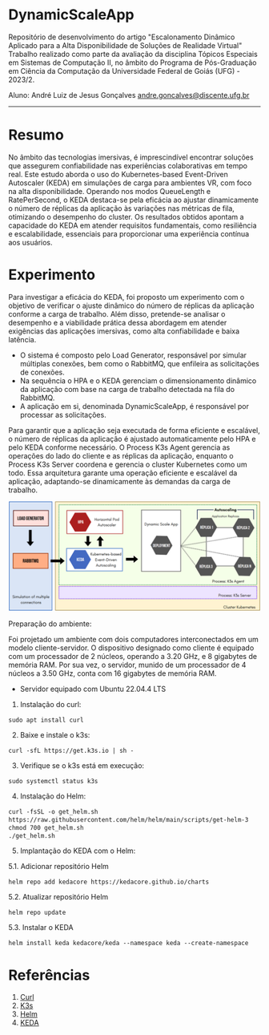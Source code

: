 # DynamicScaleApp
Repositório de desenvolvimento do artigo "Escalonamento Dinâmico Aplicado para a Alta Disponibilidade de Soluções de Realidade Virtual"
Trabalho realizado como parte da avaliação da disciplina Tópicos Especiais em Sistemas de Computação II, no âmbito do Programa de Pós-Graduação em Ciência da Computação da Universidade Federal de Goiás (UFG) - 2023/2.

Aluno: André Luiz de Jesus Gonçalves
andre.goncalves@discente.ufg.br

---

# Resumo
No âmbito das tecnologias imersivas, é imprescindível encontrar soluções que assegurem confiabilidade nas experiências colaborativas em tempo real. Este estudo aborda o uso do Kubernetes-based Event-Driven Autoscaler (KEDA) em simulações de carga para ambientes VR, com foco na alta disponibilidade. Operando nos modos QueueLength e RatePerSecond, o KEDA destaca-se pela eficácia ao ajustar dinamicamente o número de réplicas da aplicação às variações nas métricas de fila, otimizando o desempenho do cluster. Os resultados obtidos apontam a capacidade do KEDA em atender requisitos fundamentais, como resiliência e escalabilidade, essenciais para proporcionar uma experiência contínua aos usuários.

# Experimento
Para investigar a eficácia do KEDA, foi proposto um experimento com o objetivo de verificar o ajuste dinâmico do número de réplicas da aplicação conforme a carga de trabalho. Além disso, pretende-se analisar o desempenho e a viabilidade prática dessa abordagem em atender exigências das aplicações imersivas, como alta confiabilidade e baixa latência.

* O sistema é composto pelo Load Generator, responsável por simular múltiplas conexões, bem como o RabbitMQ, que enfileira as solicitações de conexões. 
* Na sequência o HPA e o KEDA gerenciam o dimensionamento dinâmico da aplicação com base na carga de trabalho detectada na fila do RabbitMQ. 
* A aplicação em si, denominada DynamicScaleApp, é responsável por processar as solicitações. 

Para garantir que a aplicação seja executada de forma eficiente e escalável, o número de réplicas da aplicação é ajustado automaticamente pelo HPA e pelo KEDA conforme necessário. O Process K3s Agent gerencia as operações do lado do cliente e as réplicas da aplicação, enquanto o Process K3s Server coordena e gerencia o cluster Kubernetes como um todo. Essa arquitetura garante uma operação eficiente e escalável da aplicação, adaptando-se dinamicamente às demandas da carga de trabalho.

![arquitetura](https://github.com/LABORA-INF-UFG/dynamic-scale-app/blob/main/imagens/lab.png)

Preparação do ambiente:

Foi projetado um ambiente com dois computadores interconectados em um modelo cliente-servidor. O dispositivo designado como cliente é equipado com um processador de 2 núcleos, operando a 3.20 GHz, e 8 gigabytes de memória RAM. Por sua vez, o servidor, munido de um processador de 4 núcleos a 3.50 GHz, conta com 16 gigabytes de memória RAM. 

* Servidor equipado com Ubuntu 22.04.4 LTS

1. Instalação do curl:

```
sudo apt install curl
```

2. Baixe e instale o k3s:

```
curl -sfL https://get.k3s.io | sh -
```

3. Verifique se o k3s está em execução:

```
sudo systemctl status k3s
```

4. Instalação do Helm:

```
curl -fsSL -o get_helm.sh https://raw.githubusercontent.com/helm/helm/main/scripts/get-helm-3
chmod 700 get_helm.sh
./get_helm.sh
```

5. Implantação do KEDA com o Helm:

5.1. Adicionar repositório Helm

```
helm repo add kedacore https://kedacore.github.io/charts

```
5.2. Atualizar repositório Helm
```
helm repo update
```
5.3. Instalar o KEDA
```
helm install keda kedacore/keda --namespace keda --create-namespace

```


# Referências 

1. [Curl](https://curl.se/download.html)
2. [K3s](https://k3s.io/)
3. [Helm](https://helm.sh/docs/intro/install/)
4. [KEDA](https://keda.sh/docs/2.13/deploy/)
